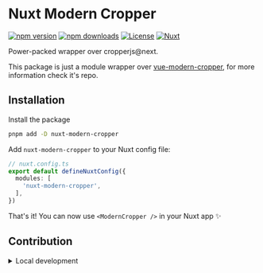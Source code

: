 # Nuxt Modern Cropper

[![npm version][npm-version-src]][npm-version-href]
[![npm downloads][npm-downloads-src]][npm-downloads-href]
[![License][license-src]][license-href]
[![Nuxt][nuxt-src]][nuxt-href]

Power-packed wrapper over cropperjs@next.

This package is just a module wrapper over [vue-modern-cropper](https://github.com/NamesMT/vue-modern-cropper), for more information check it's repo.
<!-- - [📖 &nbsp;Documentation](https://example.com) -->

## Installation

Install the package
```bash
pnpm add -D nuxt-modern-cropper
```

Add `nuxt-modern-cropper` to your Nuxt config file:

```ts
// nuxt.config.ts
export default defineNuxtConfig({
  modules: [
    'nuxt-modern-cropper',
  ],
})
```

That's it! You can now use `<ModernCropper />` in your Nuxt app ✨


## Contribution

<details>
  <summary>Local development</summary>
  
  ```bash
  # Install dependencies
  npm install
  
  # Generate type stubs
  npm run dev:prepare
  
  # Develop with the playground
  npm run dev
  
  # Build the playground
  npm run dev:build
  
  # Run ESLint
  npm run lint
  
  # Run Vitest
  npm run test
  npm run test:watch
  
  # Release new version
  npm run release
  ```

</details>


<!-- Badges -->
[npm-version-src]: https://img.shields.io/npm/v/nuxt-modern-cropper/latest.svg?style=flat&colorA=020420&colorB=00DC82
[npm-version-href]: https://npmjs.com/package/nuxt-modern-cropper

[npm-downloads-src]: https://img.shields.io/npm/dm/nuxt-modern-cropper.svg?style=flat&colorA=020420&colorB=00DC82
[npm-downloads-href]: https://npmjs.com/package/nuxt-modern-cropper

[license-src]: https://img.shields.io/npm/l/nuxt-modern-cropper.svg?style=flat&colorA=020420&colorB=00DC82
[license-href]: https://npmjs.com/package/nuxt-modern-cropper

[nuxt-src]: https://img.shields.io/badge/Nuxt-020420?logo=nuxt.js
[nuxt-href]: https://nuxt.com

